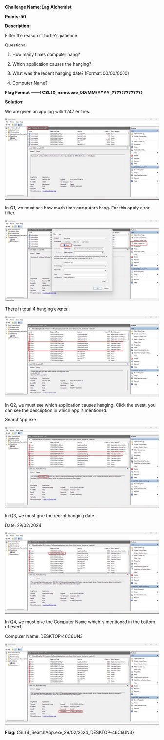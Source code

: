 ﻿**Challenge Name: Lag Alchemist**

**Points: 50** 

**Description:** 

Filter the reason of turtle's patience. 

Questions: 

1. How many times computer hang? 

2. Which application causes the hanging? 

3. What was the recent hanging date? (Format: 00/00/0000) 

4. Computer Name? 

**Flag Format --->CSL{0\_name.exe\_DD/MM/YYYY\_????????????}**

**Solution:** 

We are given an app log with 1247 entries. 

![](001.jpeg)

In Q1, we must see how much time computers hang. For this apply error filter. 

![](002.jpeg)

There is total 4 hanging events: 

![](003.jpeg)

In Q2, we must see which application causes hanging. Click the event, you can see the description in which app is mentioned: 

SearchApp.exe 

![](004.jpeg)

In Q3, we must give the recent hanging date.  

Date: 29/02/2024 

![](005.jpeg)

In Q4, we must give the Computer Name which is mentioned in the bottom of event: 

Computer Name: DESKTOP-46C6UN3 

![](006.jpeg)

**Flag:** CSL{4\_SearchApp.exe\_29/02/2024\_DESKTOP-46C6UN3} 
